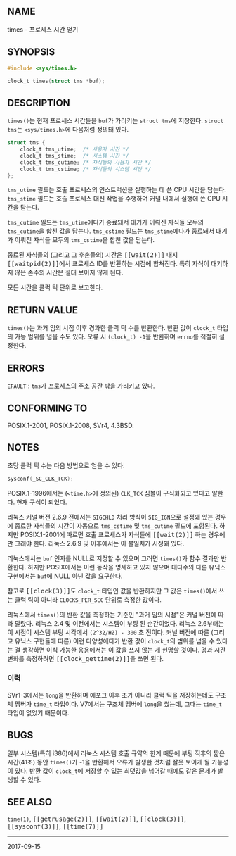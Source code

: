 ## NAME

times - 프로세스 시간 얻기

## SYNOPSIS

```c
#include <sys/times.h>

clock_t times(struct tms *buf);
```

## DESCRIPTION

`times()`는 현재 프로세스 시간들을 `buf`가 가리키는 `struct tms`에 저장한다. `struct tms`는 `<sys/times.h>`에 다음처럼 정의돼 있다.

```c
struct tms {
    clock_t tms_utime;  /* 사용자 시간 */
    clock_t tms_stime;  /* 시스템 시간 */
    clock_t tms_cutime; /* 자식들의 사용자 시간 */
    clock_t tms_cstime; /* 자식들의 시스템 시간 */
};
```

`tms_utime` 필드는 호출 프로세스의 인스트럭션을 실행하는 데 쓴 CPU 시간을 담는다. `tms_stime` 필드는 호출 프로세스 대신 작업을 수행하며 커널 내에서 실행에 쓴 CPU 시간을 담는다.

`tms_cutime` 필드는 `tms_utime`에다가 종료돼서 대기가 이뤄진 자식들 모두의 `tms_cutime`을 합친 값을 담는다. `tms_cstime` 필드는 `tms_stime`에다가 종료돼서 대기가 이뤄진 자식들 모두의 `tms_cstime`을 합친 값을 담는다.

종료된 자식들의 (그리고 그 후손들의) 시간은 <tt>[[wait(2)]]</tt> 내지 <tt>[[waitpid(2)]]</tt>에서 프로세스 ID를 반환하는 시점에 합쳐진다. 특히 자식이 대기하지 않은 손주의 시간은 절대 보이지 않게 된다.

모든 시간을 클럭 틱 단위로 보고한다.

## RETURN VALUE

`times()`는 과거 임의 시점 이후 경과한 클럭 틱 수를 반환한다. 반환 값이 `clock_t` 타입의 가능 범위를 넘을 수도 있다. 오류 시 `(clock_t) -1`을 반환하며 `errno`를 적절히 설정한다.

## ERRORS

`EFAULT`
:   `tms`가 프로세스의 주소 공간 밖을 가리키고 있다.

## CONFORMING TO

POSIX.1-2001, POSIX.1-2008, SVr4, 4.3BSD.

## NOTES

초당 클럭 틱 수는 다음 방법으로 얻을 수 있다.

```c
sysconf(_SC_CLK_TCK);
```

POSIX.1-1996에서는 (`<time.h>`에 정의된) `CLK_TCK` 심볼이 구식화되고 있다고 말한다. 현재 구식이 되었다.

리눅스 커널 버전 2.6.9 전에서는 `SIGCHLD` 처리 방식이 `SIG_IGN`으로 설정돼 있는 경우에 종료한 자식들의 시간이 자동으로 `tms_cstime` 및 `tms_cutime` 필드에 포함된다. 하지만 POSIX.1-2001에 따르면 호출 프로세스가 자식들에 <tt>[[wait(2)]]</tt> 하는 경우에만 그래야 한다. 리눅스 2.6.9 및 이후에서는 이 불일치가 시정돼 있다.

리눅스에서는 `buf` 인자를 NULL로 지정할 수 있으며 그러면 `times()`가 함수 결과만 반환한다. 하지만 POSIX에서는 이런 동작을 명세하고 있지 않으며 대다수의 다른 유닉스 구현에서는 `buf`에 NULL 아닌 값을 요구한다.

참고로 <tt>[[clock(3)]]</tt>도 `clock_t` 타입인 값을 반환하지만 그 값은 `times()`에서 쓰는 클럭 틱이 아니라 `CLOCKS_PER_SEC` 단위로 측정한 값이다.

리눅스에서 `times()`의 반환 값을 측정하는 기준인 "과거 임의 시점"은 커널 버전에 따라 달랐다. 리눅스 2.4 및 이전에서는 시스템이 부팅 된 순간이었다. 리눅스 2.6부터는 이 시점이 시스템 부팅 시각에서 `(2^32/HZ) - 300` 초 전이다. 커널 버전에 따른 (그리고 유닉스 구현들에 따른) 이런 다양성에다가 반환 값이 `clock_t`의 범위를 넘을 수 있다는 걸 생각하면 이식 가능한 응용에서는 이 값을 쓰지 않는 게 현명할 것이다. 경과 시간 변화를 측정하려면 <tt>[[clock_gettime(2)]]</tt>을 쓰면 된다.

### 이력

SVr1-3에서는 `long`을 반환하며 에포크 이후 초가 아니라 클럭 틱을 저장하는데도 구조체 멤버가 `time_t` 타입이다. V7에서는 구조체 멤버에 `long`을 썼는데, 그때는 `time_t` 타입이 없었기 때문이다.

## BUGS

일부 시스템(특히 i386)에서 리눅스 시스템 호출 규약의 한계 때문에 부팅 직후의 짧은 시간(41초) 동안 `times()`가 -1을 반환해서 오류가 발생한 것처럼 잘못 보이게 될 가능성이 있다. 반환 값이 `clock_t`에 저장할 수 있는 최댓값을 넘어갈 때에도 같은 문제가 발생할 수 있다.

## SEE ALSO

`time(1)`, <tt>[[getrusage(2)]]</tt>, <tt>[[wait(2)]]</tt>, <tt>[[clock(3)]]</tt>, <tt>[[sysconf(3)]]</tt>, <tt>[[time(7)]]</tt>

----

2017-09-15
